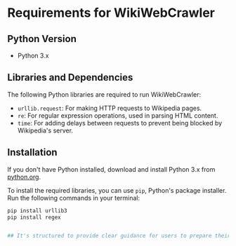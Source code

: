# Requirements for WikiWebCrawler

## Python Version
- Python 3.x

## Libraries and Dependencies
The following Python libraries are required to run WikiWebCrawler:

- `urllib.request`: For making HTTP requests to Wikipedia pages.
- `re`: For regular expression operations, used in parsing HTML content.
- `time`: For adding delays between requests to prevent being blocked by Wikipedia's server.

## Installation
If you don't have Python installed, download and install Python 3.x from [python.org](https://www.python.org/downloads/).

To install the required libraries, you can use `pip`, Python's package installer. Run the following commands in your terminal:

```bash
pip install urllib3
pip install regex


## It's structured to provide clear guidance for users to prepare their environment for the project.


